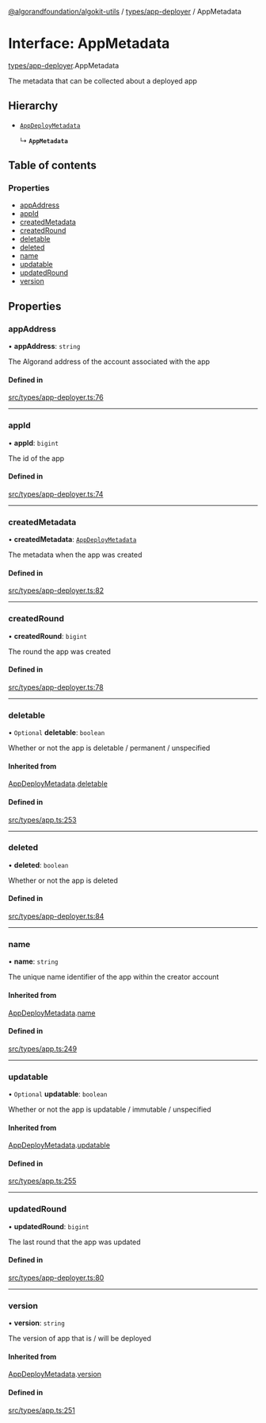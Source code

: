 [@algorandfoundation/algokit-utils](../README.md) / [types/app-deployer](../modules/types_app_deployer.md) / AppMetadata

# Interface: AppMetadata

[types/app-deployer](../modules/types_app_deployer.md).AppMetadata

The metadata that can be collected about a deployed app

## Hierarchy

- [`AppDeployMetadata`](types_app.AppDeployMetadata.md)

  ↳ **`AppMetadata`**

## Table of contents

### Properties

- [appAddress](types_app_deployer.AppMetadata.md#appaddress)
- [appId](types_app_deployer.AppMetadata.md#appid)
- [createdMetadata](types_app_deployer.AppMetadata.md#createdmetadata)
- [createdRound](types_app_deployer.AppMetadata.md#createdround)
- [deletable](types_app_deployer.AppMetadata.md#deletable)
- [deleted](types_app_deployer.AppMetadata.md#deleted)
- [name](types_app_deployer.AppMetadata.md#name)
- [updatable](types_app_deployer.AppMetadata.md#updatable)
- [updatedRound](types_app_deployer.AppMetadata.md#updatedround)
- [version](types_app_deployer.AppMetadata.md#version)

## Properties

### appAddress

• **appAddress**: `string`

The Algorand address of the account associated with the app

#### Defined in

[src/types/app-deployer.ts:76](https://github.com/algorandfoundation/algokit-utils-ts/blob/main/src/types/app-deployer.ts#L76)

___

### appId

• **appId**: `bigint`

The id of the app

#### Defined in

[src/types/app-deployer.ts:74](https://github.com/algorandfoundation/algokit-utils-ts/blob/main/src/types/app-deployer.ts#L74)

___

### createdMetadata

• **createdMetadata**: [`AppDeployMetadata`](types_app.AppDeployMetadata.md)

The metadata when the app was created

#### Defined in

[src/types/app-deployer.ts:82](https://github.com/algorandfoundation/algokit-utils-ts/blob/main/src/types/app-deployer.ts#L82)

___

### createdRound

• **createdRound**: `bigint`

The round the app was created

#### Defined in

[src/types/app-deployer.ts:78](https://github.com/algorandfoundation/algokit-utils-ts/blob/main/src/types/app-deployer.ts#L78)

___

### deletable

• `Optional` **deletable**: `boolean`

Whether or not the app is deletable / permanent / unspecified

#### Inherited from

[AppDeployMetadata](types_app.AppDeployMetadata.md).[deletable](types_app.AppDeployMetadata.md#deletable)

#### Defined in

[src/types/app.ts:253](https://github.com/algorandfoundation/algokit-utils-ts/blob/main/src/types/app.ts#L253)

___

### deleted

• **deleted**: `boolean`

Whether or not the app is deleted

#### Defined in

[src/types/app-deployer.ts:84](https://github.com/algorandfoundation/algokit-utils-ts/blob/main/src/types/app-deployer.ts#L84)

___

### name

• **name**: `string`

The unique name identifier of the app within the creator account

#### Inherited from

[AppDeployMetadata](types_app.AppDeployMetadata.md).[name](types_app.AppDeployMetadata.md#name)

#### Defined in

[src/types/app.ts:249](https://github.com/algorandfoundation/algokit-utils-ts/blob/main/src/types/app.ts#L249)

___

### updatable

• `Optional` **updatable**: `boolean`

Whether or not the app is updatable / immutable / unspecified

#### Inherited from

[AppDeployMetadata](types_app.AppDeployMetadata.md).[updatable](types_app.AppDeployMetadata.md#updatable)

#### Defined in

[src/types/app.ts:255](https://github.com/algorandfoundation/algokit-utils-ts/blob/main/src/types/app.ts#L255)

___

### updatedRound

• **updatedRound**: `bigint`

The last round that the app was updated

#### Defined in

[src/types/app-deployer.ts:80](https://github.com/algorandfoundation/algokit-utils-ts/blob/main/src/types/app-deployer.ts#L80)

___

### version

• **version**: `string`

The version of app that is / will be deployed

#### Inherited from

[AppDeployMetadata](types_app.AppDeployMetadata.md).[version](types_app.AppDeployMetadata.md#version)

#### Defined in

[src/types/app.ts:251](https://github.com/algorandfoundation/algokit-utils-ts/blob/main/src/types/app.ts#L251)
